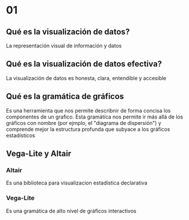 # 01

## Qué es la visualización de datos?
La representación visual de información y datos

## Qué es la visualización de datos efectiva?
La visualización de datos es honesta, clara, entendible y accesible

## Qué es la gramática de gráficos
Es una herramienta que nos permite describnir de forma concisa los componentes de un grafico. Esta gramática nos permite ir más allá de los gráficos con nombre (por ejmplo, el "diagrama de dispersión") y comprende mejor la estructura profunda que subyace a los gráficos estadísticos

## Vega-Lite y Altair

### Altair
Es una biblioteca para visualizacion estadística declarativa

### Vega-Lite
Es una gramática de alto nivel de gráficos interactivos